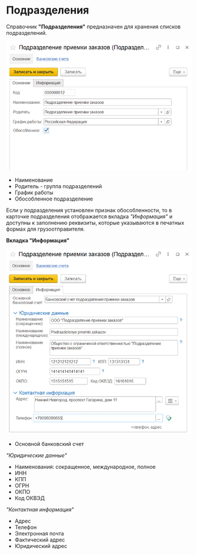 # Подразделения

Справочник **"Подразделения"** предназначен для хранения списков подразделений.

![2023-04-11_12-07-48](Department.assets/2023-04-11_12-07-48.png)

- Наименование
- Родитель - группа подразделений
- График работы
- Обособленное подразделение

Если у подразделения установлен признак обособленности, то в карточке подразделения отображается вкладка *"Информация"* и доступны к заполнению реквизиты, которые указываются в печатных формах для грузоотправителя.

**Вкладка "Информация"**

![2023-04-11_12-08-09](Department.assets/2023-04-11_12-08-09.png)

- Основной банковский счет

*"Юридические данные"*

- Наименования: сокращенное, международное, полное
- ИНН
- КПП
- ОГРН
- ОКПО
- Код ОКВЭД

*"Контактная информация"*

- Адрес
- Телефон
- Электронная почта
- Фактический адрес
- Юридический адрес
